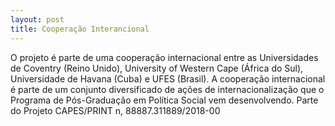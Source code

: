 ```yaml
---
layout: post
title: Cooperação Interancional
---
```



O projeto é parte de uma cooperação internacional entre as Universidades de Coventry (Reino Unido), University of Western Cape (África do Sul), Universidade de Havana (Cuba) e UFES (Brasil). A cooperação internacional é parte de um conjunto diversificado de ações de internacionalização que o Programa de Pós-Graduação em Política Social vem desenvolvendo. Parte do Projeto CAPES/PRINT n, 88887.311889/2018-00
